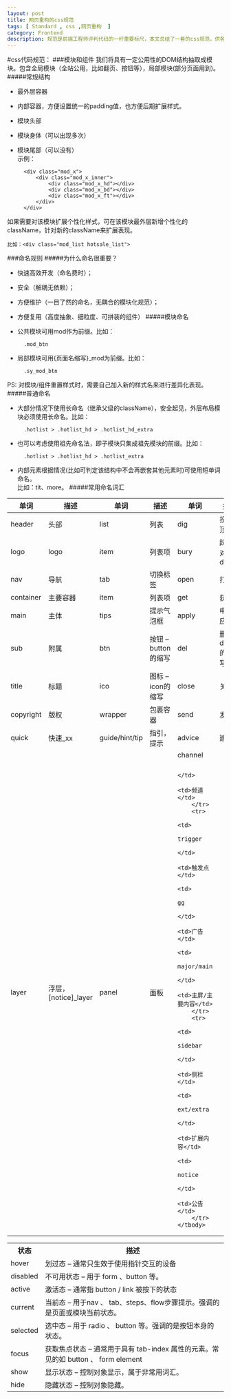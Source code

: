 ```yaml
---
layout: post
title: 网页重构的css规范
tags: [ Standard , css ,网页重构  ]
category: Frontend
description: 规范是前端工程师评判代码的一杆重要标尺，本文总结了一套的css规范，供各位看客取用。
---
```


#css代码规范：
###模块和组件
我们将具有一定公用性的DOM结构抽取成模块。包含全局模块（全站公用，比如翻页、按钮等），局部模块(部分页面用到)。
#####常规结构
+ 最外层容器
+ 内部容器，方便设置统一的padding值，也方便后期扩展样式。
+ 模块头部
+ 模块身体（可以出现多次）
+ 模块尾部（可以没有）<br>
示例：

		<div class="mod_x">
			<div class="mod_x_inner">
				<div class="mod_x_hd"></div>
				<div class="mod_x_bd"></div>
				<div class="mod_x_ft"></div>
			</div>
		</div>

如果需要对该模块扩展个性化样式，可在该模块最外层新增个性化的className，针对新的className来扩展表现。
			
	比如：<div class="mod_list hotsale_list">
###命名规则
#####为什么命名很重要？
+ 快速高效开发（命名费时）；
+ 安全（解耦无依赖）；
+ 方便维护（一目了然的命名，无耦合的模块化规范）；
+ 方便复用（高度抽象、细粒度、可拼装的组件）
#####模块命名
+ 公共模块可用mod作为前缀。比如：

		.mod_btn
+ 局部模块可用{页面名缩写}_mod为前缀。比如：

		.sy_mod_btn

PS: 对模块/组件重置样式时，需要自己加入新的样式名来进行差异化表现。
#####普通命名
- 大部分情况下使用长命名（继承父级的className），安全起见，外层布局模块必须使用长命名。比如：

		.hotlist > .hotlist_hd > .hotlist_hd_extra
- 也可以考虑使用祖先命名法，即子模块只集成祖先模块的前缀。比如：

		.hotlist > .hotlist_hd > .hotlist_extra
- 内部元素根据情况(比如可判定该结构中不会再嵌套其他元素时)可使用短单词命名。<br>
  比如：tit、more。
#####常用命名词汇
<table class="table table-bordered table-hover">
    <thead>
        <tr>
            <th>单词</th><th>描述</th>
            <th>单词</th><th>描述</th>
            <th>单词</th><th>描述</th>
        </tr>
    </thead>
    <tbody>
        <tr>
            <td>
                header
            </td>
            <td>头部</td>
            <td>
                list
            </td>
            <td>列表</td>
            <td>
                dig
            </td>
            <td>投票 / 顶</td>
        </tr>
        <tr>
            <td>
                logo
            </td>
            <td>
                logo
            </td>
            <td>
                item
            </td>
            <td>列表项</td>
            <td>
                bury
            </td>
            <td>踩   相对于dig</td>
        </tr>
        <tr>
            <td>
                nav
            </td>
            <td>导航</td>
            <td>
                tab
            </td>
            <td>切换标签</td>
            <td>
                open
            </td>
            <td>打开</td>
        </tr>
        <tr>
            <td>
                container
            </td>
            <td>主要容器</td>
            <td>
                item
            </td>
            <td>列表项</td>
            <td>
                get
            </td>
            <td>获取</td>
        </tr>
        <tr>
            <td>
                main
            </td>
            <td>主体</td>
            <td>
                tips
            </td>
            <td>提示气泡框</td>
            <td>
                apply
            </td>
            <td>申请 / 应用</td>
        </tr>
        <tr>
            <td>
                sub
            </td>
            <td>附属</td>
            <td>
                btn
            </td>
            <td>按钮 – button的缩写</td>
            <td>
                del
            </td>
            <td>删除 – delete的缩写</td>
        </tr>
        <tr>
            <td>
                title
            </td>
            <td>标题</td>
            <td>
                ico
            </td>
            <td>图标 – icon的缩写</td>
            <td>
                close
            </td>
            <td>关闭</td>
        </tr>
        <tr>
            <td>
                copyright
            </td>
            <td>版权</td>
            <td>
                wrapper
            </td>
            <td>包裹容器</td>
            <td>
                send
            </td>
            <td>发送</td>
        </tr>
        <tr>
            <td>
                quick
            </td>
            <td>快速_xx</td>
            <td>
                guide/hint/tip
            </td>
            <td>指引，提示</td>
            <td>
                advice
            </td>
            <td>建议</td>
        </tr>
        <tr>
            <td>
                layer
            </td>
            <td>浮层，[notice]_layer</td>
            <td>
                panel
            </td>
            <td>面板</td>
            <td>
                channel

            </td>
            <td>频道</td>
        </tr>
        <tr>
            <td>
                trigger
            </td>
            <td>触发点</td>
            <td>
                gg
            </td>
            <td>广告</td>
            <td>
                major/main
            </td>
            <td>主屏/主要内容</td>
        </tr>
        <tr>
            <td>
                sidebar
            </td>
            <td>侧栏</td>
            <td>
                ext/extra
            </td>
            <td>扩展内容</td>
            <td>
                notice
            </td>
            <td>公告</td>
        </tr>
    </tbody>
</table>

<table class="table table-bordered table-hover">
    <tbody>
        <tr>
            <th>状态</th>
            <th>描述</th>
        </tr>
        <tr>
            <td> hover </td>
            <td>划过态 – 通常只生效于使用指针交互的设备</td>
        </tr>
        <tr>
            <td> disabled </td>
            <td>不可用状态 – 用于 form 、button 等。</td>
        </tr>
        <tr>
            <td>
                active
            </td>
            <td>激活态 – 通常指 button /   link 被按下的状态</td>
        </tr>
        <tr>
            <td>
                current
            </td>
            <td>当前态 – 用于nav 、 tab、steps、flow步骤提示。强调的是页面或模块当前状态。</td>
        </tr>
        <tr>
            <td>
                selected
            </td>
            <td>选中态 – 用于 radio 、 button 等。强调的是按钮本身的状态。</td>
        </tr>
        <tr>
            <td>
                focus
            </td>
            <td>获取焦点状态 – 通常用于具有   tab-index 属性的元素。常见的如 button 、 form element</td>
        </tr>
        <tr>
            <td>
                show
            </td>
            <td>显示状态 – 控制对象显示，属于非常用词汇。</td>
        </tr>
        <tr>
            <td>
                hide
            </td>
            <td>隐藏状态 – 控制对象隐藏。</td>
        </tr>
    </tbody>
</table>